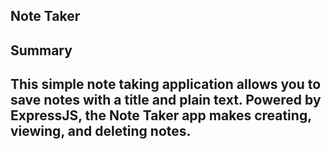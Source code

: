 ## Note Taker
## Summary
## This simple note taking application allows you to save notes with a title and plain text. Powered by ExpressJS, the Note Taker app makes creating, viewing, and deleting notes.